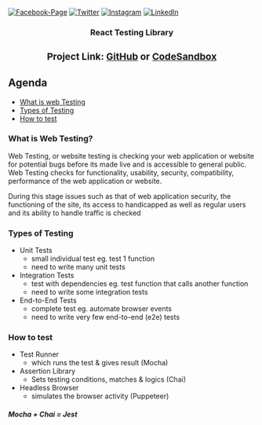 [![Facebook-Page][facebook-shield]][facebook-url]
[![Twitter][twitter-shield]][twitter-url]
[![Instagram][instagram-shield]][instagram-url]
[![LinkedIn][linkedin-shield]][linkedin-url]

<p align="center">
  <h3 align="center">React Testing Library
  <div align="center"><h3>Project Link: <a href="https://github.com/rsshonjoydas/react-testing-library">GitHub</a> or <a href="https://codesandbox.io/s/github/rsshonjoydas/react-testing-library/tree/main">CodeSandbox</a></h3></div></h3></p>

## Agenda

- [What is web Testing](#what-is-web-testing)
- [Types of Testing](#types-of-testing)
- [How to test](#how-to-test)

### What is Web Testing?

Web Testing, or website testing is checking your web application or website for potential bugs before its made live and is accessible to general public. Web Testing checks for functionality, usability, security, compatibility, performance of the web application or website.

During this stage issues such as that of web application security, the functioning of the site, its access to handicapped as well as regular users and its ability to handle traffic is checked

### Types of Testing

- Unit Tests
  - small individual test eg. test 1 function
  - need to write many unit tests
- Integration Tests
  - test with dependencies eg. test function that calls another function
  - need to write some integration tests
- End-to-End Tests
  - complete test eg. automate browser events
  - need to write very few end-to-end (e2e) tests

### How to test

- Test Runner
  - which runs the test & gives result (Mocha)
- Assertion Library
  - Sets testing conditions, matches & logics (Chai)
- Headless Browser
  - simulates the browser activity (Puppeteer)

##### Mocha + Chai = Jest

<!-- MARKDOWN LINKS & IMAGES -->

[facebook-shield]: https://img.shields.io/badge/-Facebook-black.svg?style=flat-square&logo=facebook&color=555&logoColor
[facebook-url]: https://facebook.com/rsshonjoydas
[twitter-shield]: https://img.shields.io/badge/-Facebook-black.svg?style=flat-square&logo=twitter&color=555&logoColor
[twitter-url]: https://twitter.com/rsshonjoydas
[instagram-shield]: https://img.shields.io/badge/-Instagram-black.svg?style=flat-square&logo=instagram&color=555&logoColor
[instagram-url]: https://instagram.com/rsshonjoydas
[linkedin-shield]: https://img.shields.io/badge/-LinkedIn-black.svg?style=flat-square&logo=linkedin&colorB
[linkedin-url]: https://linkedin.com/in/rsshonjoydas
